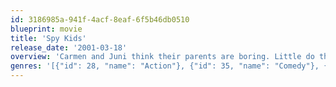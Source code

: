 ```yaml
---
id: 3186985a-941f-4acf-8eaf-6f5b46db0510
blueprint: movie
title: 'Spy Kids'
release_date: '2001-03-18'
overview: 'Carmen and Juni think their parents are boring. Little do they know that in their day, Gregorio and Ingrid Cortez were the top secret agents from their respective countries. They gave up that life to raise their children. Now, the disappearances of several of their old colleagues forces the Cortez'' return from retirement. What they didn''t count on was Carmen and Juni joining the "family business."'
genres: '[{"id": 28, "name": "Action"}, {"id": 35, "name": "Comedy"}, {"id": 10751, "name": "Family"}, {"id": 12, "name": "Adventure"}]'
---
```

